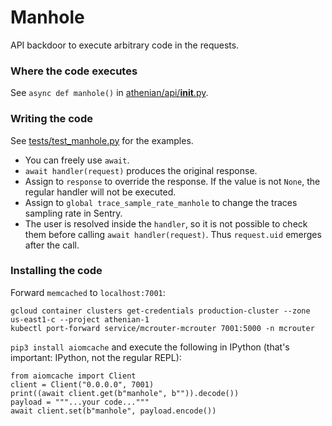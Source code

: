 # Manhole

API backdoor to execute arbitrary code in the requests.

### Where the code executes

See `async def manhole()` in [athenian/api/__init__.py](athenian/api/__init__.py).

### Writing the code

See [tests/test_manhole.py](tests/test_manhole.py) for the examples.

- You can freely use `await`.
- `await handler(request)` produces the original response.
- Assign to `response` to override the response. If the value is not `None`, the regular handler
will not be executed.
- Assign to `global trace_sample_rate_manhole` to change the traces sampling rate in Sentry.
- The user is resolved inside the `handler`, so it is not possible to check them before calling
`await handler(request)`. Thus `request.uid` emerges after the call.

### Installing the code

Forward `memcached` to `localhost:7001`:

```
gcloud container clusters get-credentials production-cluster --zone us-east1-c --project athenian-1
kubectl port-forward service/mcrouter-mcrouter 7001:5000 -n mcrouter
```

`pip3 install aiomcache` and execute the following in IPython (that's important: IPython, not
the regular REPL):

```
from aiomcache import Client
client = Client("0.0.0.0", 7001)
print((await client.get(b"manhole", b"")).decode())
payload = """...your code..."""
await client.set(b"manhole", payload.encode())
```
